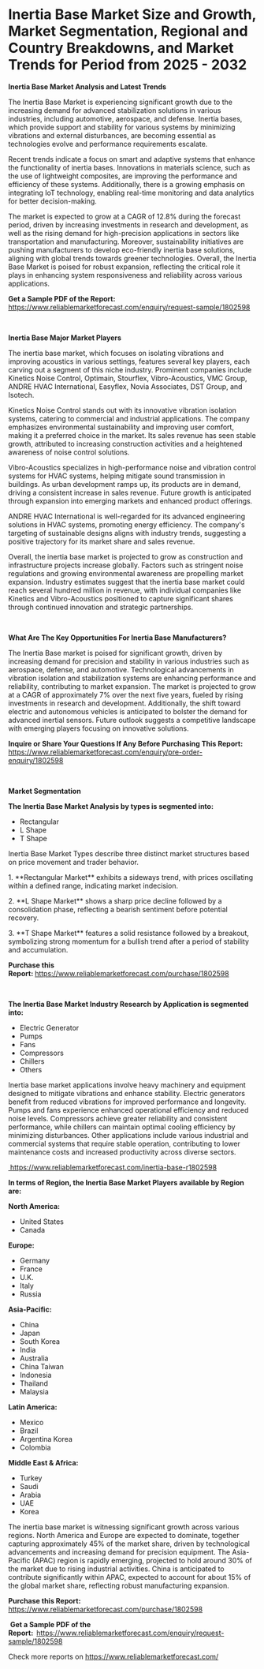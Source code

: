 <p><h1>Inertia Base Market Size and Growth, Market Segmentation, Regional and Country Breakdowns, and Market Trends for Period from 2025 -  2032</h1></p><p><strong>Inertia Base Market Analysis and Latest Trends</strong></p>
<p><p>The Inertia Base Market is experiencing significant growth due to the increasing demand for advanced stabilization solutions in various industries, including automotive, aerospace, and defense. Inertia bases, which provide support and stability for various systems by minimizing vibrations and external disturbances, are becoming essential as technologies evolve and performance requirements escalate.</p><p>Recent trends indicate a focus on smart and adaptive systems that enhance the functionality of inertia bases. Innovations in materials science, such as the use of lightweight composites, are improving the performance and efficiency of these systems. Additionally, there is a growing emphasis on integrating IoT technology, enabling real-time monitoring and data analytics for better decision-making.</p><p>The market is expected to grow at a CAGR of 12.8% during the forecast period, driven by increasing investments in research and development, as well as the rising demand for high-precision applications in sectors like transportation and manufacturing. Moreover, sustainability initiatives are pushing manufacturers to develop eco-friendly inertia base solutions, aligning with global trends towards greener technologies. Overall, the Inertia Base Market is poised for robust expansion, reflecting the critical role it plays in enhancing system responsiveness and reliability across various applications.</p></p>
<p><strong>Get a Sample PDF of the Report:&nbsp;</strong> <a href="https://www.reliablemarketforecast.com/enquiry/request-sample/1802598?utm_campaign=2316&utm_medium=2&utm_source=Github&utm_content=ia&utm_term=10042025&utm_id=inertia-base">https://www.reliablemarketforecast.com/enquiry/request-sample/1802598</a></p>
<p>&nbsp;</p>
<p><strong>Inertia Base Major Market Players</strong></p>
<p><p>The inertia base market, which focuses on isolating vibrations and improving acoustics in various settings, features several key players, each carving out a segment of this niche industry. Prominent companies include Kinetics Noise Control, Optimain, Stourflex, Vibro-Acoustics, VMC Group, ANDRE HVAC International, Easyflex, Novia Associates, DST Group, and Isotech.</p><p>Kinetics Noise Control stands out with its innovative vibration isolation systems, catering to commercial and industrial applications. The company emphasizes environmental sustainability and improving user comfort, making it a preferred choice in the market. Its sales revenue has seen stable growth, attributed to increasing construction activities and a heightened awareness of noise control solutions.</p><p>Vibro-Acoustics specializes in high-performance noise and vibration control systems for HVAC systems, helping mitigate sound transmission in buildings. As urban development ramps up, its products are in demand, driving a consistent increase in sales revenue. Future growth is anticipated through expansion into emerging markets and enhanced product offerings.</p><p>ANDRE HVAC International is well-regarded for its advanced engineering solutions in HVAC systems, promoting energy efficiency. The company's targeting of sustainable designs aligns with industry trends, suggesting a positive trajectory for its market share and sales revenue.</p><p>Overall, the inertia base market is projected to grow as construction and infrastructure projects increase globally. Factors such as stringent noise regulations and growing environmental awareness are propelling market expansion. Industry estimates suggest that the inertia base market could reach several hundred million in revenue, with individual companies like Kinetics and Vibro-Acoustics positioned to capture significant shares through continued innovation and strategic partnerships.</p></p>
<p>&nbsp;</p>
<p><strong>What Are The Key Opportunities For Inertia Base Manufacturers?</strong></p>
<p><p>The Inertia Base market is poised for significant growth, driven by increasing demand for precision and stability in various industries such as aerospace, defense, and automotive. Technological advancements in vibration isolation and stabilization systems are enhancing performance and reliability, contributing to market expansion. The market is projected to grow at a CAGR of approximately 7% over the next five years, fueled by rising investments in research and development. Additionally, the shift toward electric and autonomous vehicles is anticipated to bolster the demand for advanced inertial sensors. Future outlook suggests a competitive landscape with emerging players focusing on innovative solutions.</p></p>
<p><strong>Inquire or Share Your Questions If Any Before Purchasing This Report:</strong> <a href="https://www.reliablemarketforecast.com/enquiry/pre-order-enquiry/1802598?utm_campaign=2316&utm_medium=2&utm_source=Github&utm_content=ia&utm_term=10042025&utm_id=inertia-base">https://www.reliablemarketforecast.com/enquiry/pre-order-enquiry/1802598</a></p>
<p>&nbsp;</p>
<p><strong>Market Segmentation</strong></p>
<p><strong>The Inertia Base Market Analysis by types is segmented into:</strong></p>
<p><ul><li>Rectangular</li><li>L Shape</li><li>T Shape</li></ul></p>
<p><p>Inertia Base Market Types describe three distinct market structures based on price movement and trader behavior. </p><p>1. **Rectangular Market** exhibits a sideways trend, with prices oscillating within a defined range, indicating market indecision.  </p><p>2. **L Shape Market** shows a sharp price decline followed by a consolidation phase, reflecting a bearish sentiment before potential recovery.  </p><p>3. **T Shape Market** features a solid resistance followed by a breakout, symbolizing strong momentum for a bullish trend after a period of stability and accumulation.</p></p>
<p><strong>Purchase this Report:&nbsp;</strong><a href="https://www.reliablemarketforecast.com/purchase/1802598?utm_campaign=2316&utm_medium=2&utm_source=Github&utm_content=ia&utm_term=10042025&utm_id=inertia-base">https://www.reliablemarketforecast.com/purchase/1802598</a></p>
<p>&nbsp;</p>
<p><strong>The Inertia Base Market Industry Research by Application is segmented into:</strong></p>
<p><ul><li>Electric Generator</li><li>Pumps</li><li>Fans</li><li>Compressors</li><li>Chillers</li><li>Others</li></ul></p>
<p><p>Inertia base market applications involve heavy machinery and equipment designed to mitigate vibrations and enhance stability. Electric generators benefit from reduced vibrations for improved performance and longevity. Pumps and fans experience enhanced operational efficiency and reduced noise levels. Compressors achieve greater reliability and consistent performance, while chillers can maintain optimal cooling efficiency by minimizing disturbances. Other applications include various industrial and commercial systems that require stable operation, contributing to lower maintenance costs and increased productivity across diverse sectors.</p></p>
<p><a href="https://www.reliablemarketforecast.com/inertia-base-r1802598?utm_campaign=2316&utm_medium=2&utm_source=Github&utm_content=ia&utm_term=10042025&utm_id=inertia-base">&nbsp;https://www.reliablemarketforecast.com/inertia-base-r1802598</a></p>
<p><strong>In terms of Region, the Inertia Base Market Players available by Region are:</strong></p>
<p>
    <p> <strong> North America: </strong>
        <ul>
            <li>United States</li>
            <li>Canada</li>
        </ul>
        </p> 
    <p> <strong> Europe: </strong>
        <ul>
            <li>Germany</li>
            <li>France</li>
            <li>U.K.</li>
            <li>Italy</li>
            <li>Russia</li>
        </ul>
        </p> 
    <p> <strong> Asia-Pacific: </strong>
        <ul>
            <li>China</li>
            <li>Japan</li>
            <li>South Korea</li>
            <li>India</li>
            <li>Australia</li>
            <li>China Taiwan</li>
            <li>Indonesia</li>
            <li>Thailand</li>
            <li>Malaysia</li>
        </ul>
        </p> 
    <p> <strong> Latin America: </strong>
        <ul>
            <li>Mexico</li>
            <li>Brazil</li>
            <li>Argentina Korea</li>
            <li>Colombia</li>
        </ul>
        </p> 
    <p> <strong> Middle East & Africa: </strong>
        <ul>
            <li>Turkey</li>
            <li>Saudi</li>
            <li>Arabia</li>
            <li>UAE</li>
            <li>Korea</li>
        </ul>
    </p>
    </p>
<p><p>The inertia base market is witnessing significant growth across various regions. North America and Europe are expected to dominate, together capturing approximately 45% of the market share, driven by technological advancements and increasing demand for precision equipment. The Asia-Pacific (APAC) region is rapidly emerging, projected to hold around 30% of the market due to rising industrial activities. China is anticipated to contribute significantly within APAC, expected to account for about 15% of the global market share, reflecting robust manufacturing expansion.</p></p>
<p><strong>Purchase this Report: </strong><a href="https://www.reliablemarketforecast.com/purchase/1802598?utm_campaign=2316&utm_medium=2&utm_source=Github&utm_content=ia&utm_term=10042025&utm_id=inertia-base">https://www.reliablemarketforecast.com/purchase/1802598</a></p>
<p>&nbsp;<strong>Get a Sample PDF of the Report:&nbsp;&nbsp;</strong><a href="https://www.reliablemarketforecast.com/enquiry/request-sample/1802598?utm_campaign=2316&utm_medium=2&utm_source=Github&utm_content=ia&utm_term=10042025&utm_id=inertia-base">https://www.reliablemarketforecast.com/enquiry/request-sample/1802598</a></p>
<p><strong></strong></p>
<p>Check more reports on <a href="https://www.reliablemarketforecast.com/?utm_campaign=2316&utm_medium=2&utm_source=Github&utm_content=ia&utm_term=10042025&utm_id=inertia-base">https://www.reliablemarketforecast.com/</a></p>